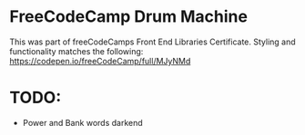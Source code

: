 # FreeCodeCamp Drum Machine

This was part of freeCodeCamps Front End Libraries Certificate. Styling and functionality matches the following: https://codepen.io/freeCodeCamp/full/MJyNMd

# TODO:

- Power and Bank words darkend
